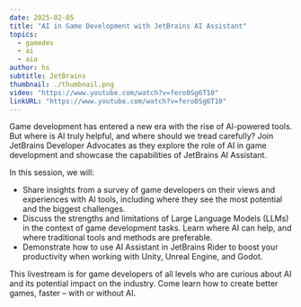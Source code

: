 ```yaml
---
date: 2025-02-05
title: "AI in Game Development with JetBrains AI Assistant"
topics:
  - gamedev
  - ai
  - aia
author: hs
subtitle: JetBrains
thumbnail: ./thumbnail.png
video: "https://www.youtube.com/watch?v=fero0Sg6T10"
linkURL: "https://www.youtube.com/watch?v=fero0Sg6T10"
---
```


Game development has entered a new era with the rise of AI-powered tools. But where is AI truly helpful, and where should we tread carefully? Join JetBrains Developer Advocates as they explore the role of AI in game development and showcase the capabilities of JetBrains AI Assistant.

In this session, we will:

- Share insights from a survey of game developers on their views and experiences with AI tools, including where they see the most potential and the biggest challenges.
- Discuss the strengths and limitations of Large Language Models (LLMs) in the context of game development tasks. Learn where AI can help, and where traditional tools and methods are preferable.
- Demonstrate how to use AI Assistant in JetBrains Rider to boost your productivity when working with Unity, Unreal Engine, and Godot.

This livestream is for game developers of all levels who are curious about AI and its potential impact on the industry. Come learn how to create better games, faster – with or without AI.
